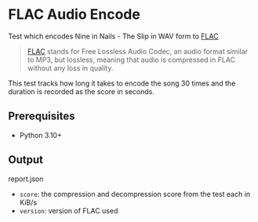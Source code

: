 # FLAC Audio Encode

Test which encodes Nine in Nails - The Slip in WAV form to [FLAC](https://xiph.org/flac/)

> [FLAC](https://xiph.org/flac/) stands for Free Lossless Audio Codec, an audio format similar to MP3, but lossless, meaning that audio is compressed in FLAC without any loss in quality.

This test tracks how long it takes to encode the song 30 times and the duration is recorded as the score in seconds.

## Prerequisites

- Python 3.10+

## Output

report.json
- `score`: the compression and decompression score from the test each in KiB/s
- `version`: version of FLAC used